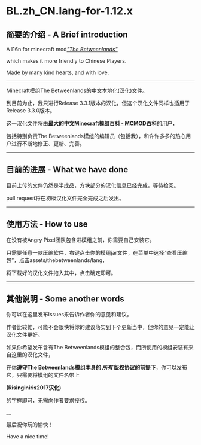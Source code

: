 # BL.zh_CN.lang-for-1.12.x

## 简要的介绍 - A Brief introduction

A l16n for minecraft mod[_"The Betweenlands"_](https://github.com/Angry-Pixel/The-Betweenlands)

which makes it more friendly to Chinese Players.

Made by many kind hearts, and with love.

___
Minecraft模组The Betweenlands的中文本地化(汉化)文件。

到目前为止，我只进行Release 3.3.1版本的汉化，但这个汉化文件同样也适用于Release 3.3.0版本。

这一汉化文件将由[__最大的中文Minecraft模组百科 - MCMOD百科__](http://www.mcmod.cn/)的用户，

包括特别负责The Betweenlands模组的编辑员（包括我），和许许多多的热心用户进行不断地修正、更新、完善。

___

## 目前的进展 - What we have done

目前上传的文件仍然是半成品，方块部分的汉化信息已经完成，等待检阅。

pull request将在初版汉化文件完全完成之后发出。

___

## 使用方法 - How to use

在没有被Angry Pixel团队包含进模组之前，你需要自己安装它。

只需要任意一款压缩软件，右键点击你的模组jar文件，在菜单中选择“查看压缩包”，点击assets/thebetweenlands/lang，

将下载好的汉化文件拖入其中，点击确定即可。

___

## 其他说明 - Some another words

你可以在这里发布Issues来告诉作者你的意见和建议。

作者比较忙，可能不会很快将你的建议落实到下个更新当中，但你的意见一定能让汉化文件更好。

如果你希望发布含有The Betweenlands模组的整合包，而所使用的模组安装有来自这里的汉化文件，

在你**遵守The Betweenlands模组本身的 *所有* 版权协议的前提下**，你可以发布它，只需要将模组的文件名带上

__(Risinginiris2017汉化)__

的字样即可，无需向作者要求授权。

__

最后祝你玩的愉快！

Have a nice time!
